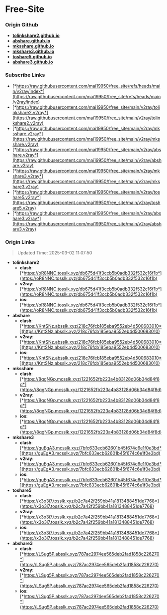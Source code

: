 # Free-Site

### Origin Github

- [**tolinkshare2.github.io**](https://github.com/tolinkshare2/tolinkshare2.github.io)
- [**abshare.github.io**](https://github.com/abshare/abshare.github.io)
- [**mksshare.github.io**](https://github.com/mksshare/mksshare.github.io)
- [**mkshare3.github.io**](https://github.com/mkshare3/mkshare3.github.io)
- [**toshare5.github.io**](https://github.com/toshare5/toshare5.github.io)
- [**abshare3.github.io**](https://github.com/abshare3/abshare3.github.io)

### Subscribe Links

- [*https://raw.githubusercontent.com/mai19950/free_site/refs/heads/main/v2ray/index*](https://raw.githubusercontent.com/mai19950/free_site/refs/heads/main/v2ray/index)
- [*https://raw.githubusercontent.com/mai19950/free_site/main/v2ray/tolinkshare2.v2ray*](https://raw.githubusercontent.com/mai19950/free_site/main/v2ray/tolinkshare2.v2ray)
- [*https://raw.githubusercontent.com/mai19950/free_site/main/v2ray/mksshare.v2ray*](https://raw.githubusercontent.com/mai19950/free_site/main/v2ray/mksshare.v2ray)
- [*https://raw.githubusercontent.com/mai19950/free_site/main/v2ray/abshare.v2ray*](https://raw.githubusercontent.com/mai19950/free_site/main/v2ray/abshare.v2ray)
- [*https://raw.githubusercontent.com/mai19950/free_site/main/v2ray/mkshare3.v2ray*](https://raw.githubusercontent.com/mai19950/free_site/main/v2ray/mkshare3.v2ray)
- [*https://raw.githubusercontent.com/mai19950/free_site/main/v2ray/toshare5.v2ray*](https://raw.githubusercontent.com/mai19950/free_site/main/v2ray/toshare5.v2ray)
- [*https://raw.githubusercontent.com/mai19950/free_site/main/v2ray/abshare3.v2ray*](https://raw.githubusercontent.com/mai19950/free_site/main/v2ray/abshare3.v2ray)

### Origin Links

> Updated Time: 2025-03-02 11:07:50

- **tolinkshare2**
  - **clash**: [*https://oR8NNC.tosslk.xyz/db675d41f3ccb5b0adb332f532c16f1b*](https://oR8NNC.tosslk.xyz/db675d41f3ccb5b0adb332f532c16f1b)
  - **v2ray**: [*https://oR8NNC.tosslk.xyz/db675d41f3ccb5b0adb332f532c16f1b*](https://oR8NNC.tosslk.xyz/db675d41f3ccb5b0adb332f532c16f1b)
  - **ios**: [*https://oR8NNC.tosslk.xyz/db675d41f3ccb5b0adb332f532c16f1b*](https://oR8NNC.tosslk.xyz/db675d41f3ccb5b0adb332f532c16f1b)
- **abshare**
  - **clash**: [*https://KntSNz.absslk.xyz/218c76fcb185eba9552eb4d500683010*](https://KntSNz.absslk.xyz/218c76fcb185eba9552eb4d500683010)
  - **v2ray**: [*https://KntSNz.absslk.xyz/218c76fcb185eba9552eb4d500683010*](https://KntSNz.absslk.xyz/218c76fcb185eba9552eb4d500683010)
  - **ios**: [*https://KntSNz.absslk.xyz/218c76fcb185eba9552eb4d500683010*](https://KntSNz.absslk.xyz/218c76fcb185eba9552eb4d500683010)
- **mksshare**
  - **clash**: [*https://8qgNGp.mcsslk.xyz/1221652fb223a4b83128d06b34d84f8d*](https://8qgNGp.mcsslk.xyz/1221652fb223a4b83128d06b34d84f8d)
  - **v2ray**: [*https://8qgNGp.mcsslk.xyz/1221652fb223a4b83128d06b34d84f8d*](https://8qgNGp.mcsslk.xyz/1221652fb223a4b83128d06b34d84f8d)
  - **ios**: [*https://8qgNGp.mcsslk.xyz/1221652fb223a4b83128d06b34d84f8d*](https://8qgNGp.mcsslk.xyz/1221652fb223a4b83128d06b34d84f8d)
- **mkshare3**
  - **clash**: [*https://guEgA3.mcsslk.xyz/7bfc633ecb62601b45f674c6e1f0e3bd*](https://guEgA3.mcsslk.xyz/7bfc633ecb62601b45f674c6e1f0e3bd)
  - **v2ray**: [*https://guEgA3.mcsslk.xyz/7bfc633ecb62601b45f674c6e1f0e3bd*](https://guEgA3.mcsslk.xyz/7bfc633ecb62601b45f674c6e1f0e3bd)
  - **ios**: [*https://guEgA3.mcsslk.xyz/7bfc633ecb62601b45f674c6e1f0e3bd*](https://guEgA3.mcsslk.xyz/7bfc633ecb62601b45f674c6e1f0e3bd)
- **toshare5**
  - **clash**: [*https://x3o3i7.tosslk.xyz/b2c7a42f259bb41a1813488451de7768*](https://x3o3i7.tosslk.xyz/b2c7a42f259bb41a1813488451de7768)
  - **v2ray**: [*https://x3o3i7.tosslk.xyz/b2c7a42f259bb41a1813488451de7768*](https://x3o3i7.tosslk.xyz/b2c7a42f259bb41a1813488451de7768)
  - **ios**: [*https://x3o3i7.tosslk.xyz/b2c7a42f259bb41a1813488451de7768*](https://x3o3i7.tosslk.xyz/b2c7a42f259bb41a1813488451de7768)
- **abshare3**
  - **clash**: [*https://LSug5P.absslk.xyz/787ac2974ee565deb2fad1858c226270*](https://LSug5P.absslk.xyz/787ac2974ee565deb2fad1858c226270)
  - **v2ray**: [*https://LSug5P.absslk.xyz/787ac2974ee565deb2fad1858c226270*](https://LSug5P.absslk.xyz/787ac2974ee565deb2fad1858c226270)
  - **ios**: [*https://LSug5P.absslk.xyz/787ac2974ee565deb2fad1858c226270*](https://LSug5P.absslk.xyz/787ac2974ee565deb2fad1858c226270)

